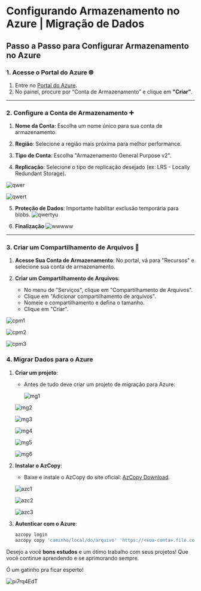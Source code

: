 # Configurando Armazenamento no Azure | Migração de Dados

## Passo a Passo para Configurar Armazenamento no Azure

### 1. Acesse o Portal do Azure 🌐

1. Entre no [Portal do Azure](https://portal.azure.com).
2. No painel, procure por “Conta de Armazenamento” e clique em **"Criar"**.
   
---

### 2. Configure a Conta de Armazenamento ➕

1. **Nome da Conta**: Escolha um nome único para sua conta de armazenamento.

2. **Região**: Selecione a região mais próxima para melhor performance.

3. **Tipo de Conta**: Escolha "Armazenamento General Purpose v2".
  
4. **Replicação**: Selecione o tipo de replicação desejado (ex: LRS - Locally Redundant Storage).
   
  ![qwer](https://github.com/user-attachments/assets/fe6b345d-58ff-4361-9b95-4eb5efee5639)
  
  ![qwert](https://github.com/user-attachments/assets/a32005eb-e1a7-43da-b169-5ddf0578a3fa)

5. **Proteção de Dados**: Importante habilitar exclusão temporária para blobs.
  ![qwertyu](https://github.com/user-attachments/assets/3a71b729-65e0-475e-bc25-53cfd1d75441)

6. **Finalização**
  ![wwwww](https://github.com/user-attachments/assets/553ca388-2a5e-4167-8244-c3e8e277cbd0)

  ---

### 3. Criar um Compartilhamento de Arquivos 📁

1. **Acesse Sua Conta de Armazenamento**: No portal, vá para "Recursos" e selecione sua conta de armazenamento.
   
3. **Criar um Compartilhamento de Arquivos**: 
   - No menu de "Serviços", clique em "Compartilhamento de Arquivos".
   - Clique em "Adicionar compartilhamento de arquivos".
   - Nomeie o compartilhamento e defina o tamanho.
   - Clique em "Criar".
   
![cpm1](https://github.com/user-attachments/assets/e72eb2b5-6c79-462b-bb92-1c2c8ed178a4)

![cpm2](https://github.com/user-attachments/assets/3021a822-beae-4cb0-9f75-8ed381716cb4)

![cpm3](https://github.com/user-attachments/assets/056248c7-73ca-4686-afcf-1d42bd4db918)

### 4. Migrar Dados para o Azure

1. **Criar um projeto**: 
   - Antes de tudo deve criar um projeto de migração para Azure:
     
     ![mg1](https://github.com/user-attachments/assets/7c5f908e-a660-4887-b371-7541ab8b3bf9)

    ![mg2](https://github.com/user-attachments/assets/7f16b52a-a8d9-412f-a1bd-2585b83a4fb3)
  
    ![mg3](https://github.com/user-attachments/assets/01fa4ad3-b111-470c-bf85-eeb7e7fc18ea)
  
    ![mg4](https://github.com/user-attachments/assets/52811d01-3c21-4d2a-9aa5-6782d7e44db1)
  
    ![mg5](https://github.com/user-attachments/assets/656ec0fb-b94b-4baf-8f10-9f4a48f226f7)
  
    ![mg6](https://github.com/user-attachments/assets/d9ce7dcb-bf0e-444c-8fb9-3258fe1a258b)


3. **Instalar o AzCopy**: 
   - Baixe e instale o AzCopy do site oficial: [AzCopy Download](https://docs.microsoft.com/azure/storage/common/storage-use-azcopy-v10).

    ![azc1](https://github.com/user-attachments/assets/5b2706c7-109f-45cb-ae29-76cf33543718)

    ![azc2](https://github.com/user-attachments/assets/670afcfe-38e2-4ca7-9186-c65891cd7350)

    ![azc3](https://github.com/user-attachments/assets/ed329b13-f72f-4189-8bb3-c4114663df77)


4. **Autenticar com o Azure**:
   ```bash
   azcopy login
   azcopy copy 'caminho/local/do/arquivo' 'https://<sua-conta>.file.core.windows.net/<compartilhamento>/<pasta>?<SAS-token>' --recursive

   ```


Desejo a você **bons estudos** e um ótimo trabalho com seus projetos! Que você continue aprendendo e se aprimorando sempre.

Ó um gatinho pra ficar esperto!

![pi7rq4EdT](https://github.com/user-attachments/assets/ce86c729-e51d-484f-a277-5f460209470b)
